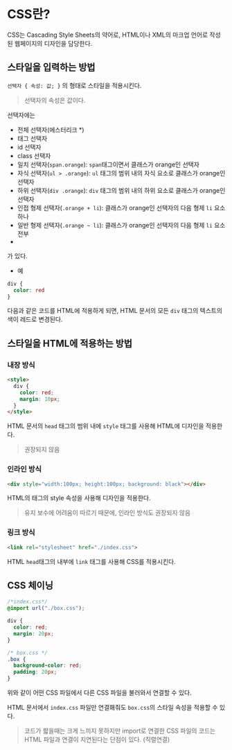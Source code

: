 # CSS란?

CSS는 Cascading Style Sheets의 약어로, HTML이나 XML의 마크업 언어로 작성된 웹페이지의 디자인을 담당한다. 

## 스타일을 입력하는 방법

`선택자 { 속성: 값; }` 의 형태로 스타일을 적용시킨다. 

> 선택자의 속성은 값이다.

선택자에는

- 전체 선택자(에스터리크 *)
- 태그 선택자
- id 선택자
- class 선택자
- 일치 선택자(`span.orange`): `span`태그이면서 클래스가 orange인 선택자
- 자식 선택자(`ul > .orange`): `ul` 태그의 범위 내의 자식 요소로 클래스가 orange인 선택자
- 하위 선택자(`div .orange`): `div` 태그의 범위 내의 하위 요소로 클래스가 orange인 선택자
- 인접 형제 선택자(`.orange + li`): 클래스가 orange인 선택자의 다음 형제 `li` 요소 하나
- 일반 형제 선택자(`.orange ~ li`): 클래스가 orange인 선택자의 다음 형제 `li` 요소 전부
- 

가 있다.

- 예
```css
div {
  color: red
}
```

다음과 같은 코드를 HTML에 적용하게 되면, HTML 문서의 모든 `div` 태그의 텍스트의 색이 레드로 변경된다. 

## 스타일을 HTML에 적용하는 방법
### 내장 방식

```html
<style>
  div {
    color: red;
    margin: 10px;
  }
</style>
```

HTML 문서의 `head` 태그의 범위 내에 `style` 태그를 사용해 HTML에 디자인을 적용한다.

> 권장되지 않음

### 인라인 방식
```html
<div style="width:100px; height:100px; background: black"></div>
```

HTML의 태그의 style 속성을 사용해 디자인을 적용한다.

> 유지 보수에 어려움이 따르기 때문에, 인라인 방식도 권장되지 않음

### 링크 방식
```html
<link rel="stylesheet" href="./index.css">
```

HTML `head`태그의 내부에 `link` 태그를 사용해 CSS를 적용시킨다.

## CSS 체이닝
```css
/*index.css*/
@import url("./box.css");

div {
  color: red;
  margin: 20px;
}

/* box.css */
.box {
  background-color: red;
  padding: 20px;
}
```

위와 같이 어떤 CSS 파일에서 다른 CSS 파일을 불러와서 연결할 수 있다.

HTML 문서에서 `index.css` 파일만 연결홰줘도 `box.css`의 스타일 속성을 적용할 수 있다.

> 코드가 짧을때는 크게 느끼지 못하지만 import로 연결한 CSS 파일의 코드는 HTML 파일과 연결이 지연된다는 단점이 있다. (직렬연결)
